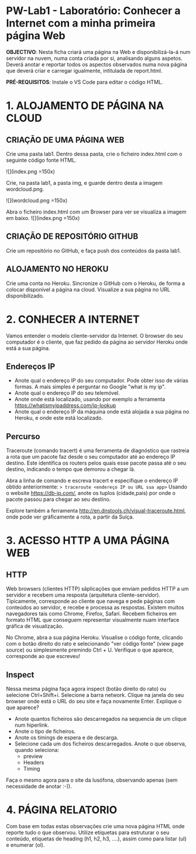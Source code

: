 # PW-Lab1 - Laboratório: Conhecer a Internet com a minha primeira página Web 

**OBJECTIVO**: Nesta ficha criará uma página na Web e disponibilizá-la-á num servidor na nuvem, numa conta criada por si, analisando alguns aspetos. Deverá anotar e reportar todos os aspectos observados numa nova página que deverá criar e carregar igualmente, intitulada de report.html.

**PRÉ-REQUISITOS**: Instale o VS Code para editar o código HTML. 

# 1. ALOJAMENTO DE PÁGINA NA CLOUD

## CRIAÇÃO DE UMA PÁGINA WEB
Crie uma pasta lab1. Dentro dessa pasta, crie o ficheiro index.html com o seguinte código fonte HTML.

![](index.png =150x)

Crie, na pasta lab1, a pasta img, e guarde dentro desta a imagem  wordcloud.png.

![](wordcloud.png =150x)

Abra o ficheiro index.html com um Browser para ver se visualiza a imagem em baixo.
![](index.png =150x)

## CRIAÇÃO DE REPOSITÓRIO GITHUB
Crie um repositório no GitHub, e faça push dos conteúdos da pasta lab1.

## ALOJAMENTO NO HEROKU
Crie uma conta no Heroku. Sincronize o GitHub com o Heroku, de forma a colocar disponível a página na cloud. Visualize a sua página no URL disponibilizado.


# 2. CONHECER A INTERNET

Vamos entender o modelo cliente-servidor da Internet. O browser do seu computador é o cliente, que faz pedido da página ao servidor Heroku onde está a sua página.

## Endereços IP
* Anote qual o endereço IP do seu computador. Pode obter isso de várias formas. A mais simples é perguntar no Google "what is my ip".
* Anote qual o endereço IP do seu telemóvel.
* Anote onde está localizado, usando por exemplo a ferramenta https://whatismyipaddress.com/ip-lookup
* Anote qual o endereço IP da máquina onde está alojada a sua página no Heroku, e onde este está localizado.


## Percurso
Traceroute (comando tracert) é uma ferramenta de diagnóstico que rastreia a rota que um pacote faz desde o seu computador até ao endereço IP destino. Este identifica os routers pelos quais esse pacote passa até o seu destino, indicando o tempo que demorou a chegar là. 

Abra a linha de comando e escreva tracert e especifique o endereço IP obtido anteriormente:
``> traceroute <endereço IP ou URL sua app>``
Usando o website https://db-ip.com/, anote os tuplos (cidade,pais) por onde o pacote passou para chegar ao seu destino. 

Explore também a ferramenta http://en.dnstools.ch/visual-traceroute.html, onde pode ver gráficamente a rota, a partir da Suíça. 


# 3. ACESSO HTTP A UMA PÁGINA WEB

## HTTP
Web browsers (clientes HTTP) sãplicações que enviam pedidos HTTP a um servidor e recebem uma resposta (arquitetura cliente-servidor). Tipicamente, corresponde ao cliente que navega e pede páginas com conteúdos ao servidor, e recebe e processa as respostas. Existem muitos navegadores tais como Chrome, Firefox, Safari. Recebem ficheiros em formato HTML que conseguem representar visualmente nuam interface gráfica de visualização.

No Chrome, abra a sua página Heroku. Visualise o código fonte, clicando com o botão direito do rato e selecionando "ver código fonte" (view page source) ou simplesmente premindo Ctrl + U. Verifique o que aparece, corresponde ao que escreveu!

## Inspect

Nessa mesma página faça agora inspect (botão direito do rato) ou selecione Ctrl+Shift+i. Selecione a barra network. Clique na janela  do seu browser onde está o URL do seu site e faça novamente Enter. Explique o que aparece?
* Anote quantos ficheiros são descarregados na sequencia de um clique num hiperlink.
* Anote o tipo de ficheiros. 
* Anote os timings de espera e de descarga.
* Selecione cada um dos ficheiros descarregados. Anote o que observa, quando seleciona:
   * preview
   * Headers
   * Timing

Faça o mesmo agora para o site da lusófona, observando apenas (sem necessidade de anotar :-)).

# 4. PÁGINA RELATORIO

Com base em todas estas observações crie uma nova página HTML onde reporte tudo o que observou. Utilize etiquetas para estruturar o seu conteúdo, etiquetas de heading (h1, h2, h3, ....), assim como para listar (ul) e enumerar (ol).
